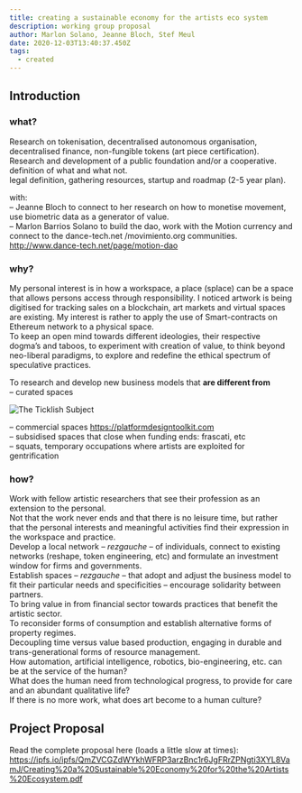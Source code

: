 ```yaml
---
title: creating a sustainable economy for the artists eco system
description: working group proposal
author: Marlon Solano, Jeanne Bloch, Stef Meul
date: 2020-12-03T13:40:37.450Z
tags:
  - created
---
```

## Introduction

### what?

Research on tokenisation, decentralised autonomous organisation, decentralised finance, non-fungible tokens (art piece certification).\
Research and development of a public foundation and/or a cooperative. definition of what and what not.\
legal definition, gathering resources, startup and roadmap (2-5 year plan).

with:\
– Jeanne Bloch to connect to her research on how to monetise movement, use biometric data as a generator of value.\
– Marlon Barrios Solano to build the dao, work with the Motion currency and connect to the dance-tech.net /movimiento.org communities. <http://www.dance-tech.net/page/motion-dao>

### why?

My personal interest is in how a workspace, a place (splace) can be a space that allows persons access through responsibility. I noticed artwork is being digitised for tracking sales on a blockchain, art markets and virtual spaces are existing. My interest is rather to apply the use of Smart-contracts on Ethereum network to a physical space.\
To keep an open mind towards different ideologies, their respective dogma’s and taboos, to experiment with creation of value, to think beyond neo-liberal paradigms, to explore and redefine the ethical spectrum of speculative practices.

To research and develop new business models that **are different from**\
– curated spaces

![The Ticklish Subject](/static/img/zizek-on-art-curation-ticklish-subject-.jpg "Slavoj Zizek")

– commercial spaces <https://platformdesigntoolkit.com>\
– subsidised spaces that close when funding ends: frascati, etc\
– squats, temporary occupations where artists are exploited for gentrification

### how?

Work with fellow artistic researchers that see their profession as an extension to the personal.\
Not that the work never ends and that there is no leisure time, but rather that the personal interests and meaningful activities find their expression in the workspace and practice.\
Develop a local network – *rezgauche* – of individuals, connect to existing networks (reshape, token engineering, etc) and formulate an investment window for firms and governments.\
Establish spaces – *rezgauche* – that adopt and adjust the business model to fit their particular needs and specificities – encourage solidarity between partners.\
To bring value in from financial sector towards practices that benefit the artistic sector.\
To reconsider forms of consumption and establish alternative forms of property regimes.\
Decoupling time versus value based production, engaging in durable and trans-generational forms of resource management.\
How automation, artificial intelligence, robotics, bio-engineering, etc. can be at the service of the human?\
What does the human need from technological progress, to provide for care and an abundant qualitative life?\
If there is no more work, what does art become to a human culture?

## Project Proposal

Read the complete proposal here (loads a little slow at times): <https://ipfs.io/ipfs/QmZVCGZdWYkhWFRP3arzBnc1r6JgFRrZPNgti3XYL8VamJ/Creating%20a%20Sustainable%20Economy%20for%20the%20Artists%20Ecosystem.pdf>